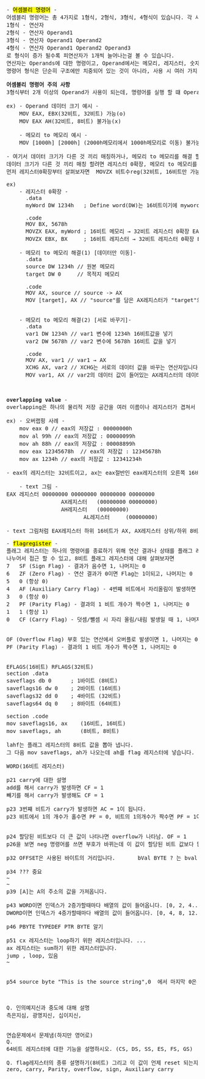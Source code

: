 <pre>
- <mark>어셈블리 명령어</mark> -
어셈블리 명령어는 총 4가지로 1형식, 2형식, 3형식, 4형식이 있습니다. 각 사용할 때의 사용 형식은 
1형식 - 연산자
2형식 - 연산자 Operand1
3형식 - 연산자 Operand1 Operand2
4형식 - 연산자 Operand1 Operand2 Operand3
로 형식이 증가 될수록 피연산자가 1개씩 늘어나는걸 볼 수 있습니다. 
연산자는 Operands에 대한 명령이고, Operand에서는 메모리, 레지스터, 숫자를 넣을 수 있습니다.
명령어 형식은 단순히 구조에만 치중되어 있는 것이 아니라, 사용 시 여러 가지 주의사항도 있습니다.

<b>어셈블리 명령어 주의 사항</b>
3형식부터 2개 이상의 Operand가 사용이 되는데, 명령어를 실행 할 떄 Operand끼리의 데이터 크기가 같아야하고,  메모리 to 메모리 즉, 메모리끼리의 행동이 제한됩니다.

ex) - Operand 데이터 크기 예시 -
    MOV EAX, EBX(32비트, 32비트) 가능(o) 
    MOV EAX AH(32비트, 8비트) 불가능(x)

    - 메모리 to 메모리 예시 -
    MOV [1000h] [2000h] (2000h메모리에서 1000h메모리로 이동) 불가능(x)

- 여기서 데이터 크기가 다른 것 끼리 매칭하거나, 메모리 to 메모리를 해결 할 수 있는 방법이 있습니다.
데이터 크기가 다른 것 끼리 매칭 할려면 레지스터 0확장, 메모리 to 메모리를 해결 할려면 레지스터를 이용하여 옮기는 방법입니다.
먼저 레지스터0확장부터 살펴보자면  MOVZX 비트수reg(32비트, 16비트만 가능), 비트수reg/mem(16비트, 8비트만 가능) 이고 왼쪽레지스터가 오른쪽 레지스터 or 메모리의 데이터  크기보다 커야 합니다. 
    
ex) 
    - 레지스터 0확장 -
      .data
      myWord DW 1234h   ; Define word(DW)는 16비트이기에 myword라는 변수 선언 후 16비트 1234h의 메모리를 넣음 (DB =8비트, DW = 16비트, DD = 32비트, DQ = 64비트)
      
      .code
      MOV BX, 5678h
      MOVZX EAX, myWord ; 16비트 메모리 → 32비트 레지스터 0확장 EAX는 (0000 0000 0000 0000 0001 0010 0011 0100) 데이터 저장
      MOVZX EBX, BX     ; 16비트 레지스터 → 32비트 레지스터 0확장 EBX는 (0000 0000 0000 0000 0101 0110 0111 1000) 데이터 저장

    - 메모리 to 메모리 해결(1) [데이터만 이동]-
      .data
      source DW 1234h // 원본 메모리
      target DW 0     // 목적지 메모리

      .code
      MOV AX, source // source -> AX
      MOV [target], AX // "source"를 담은 AX레지스터가 "target"으로 선언된 메모리에 데이터 복사 이동 


    - 메모리 to 메모리 해결(2) [서로 바꾸기]-
      .data
      var1 DW 1234h // var1 변수에 1234h 16비트값을 넣기
      var2 DW 5678h // var2 변수에 5678h 16비트 값을 넣기

      .code
      MOV AX, var1 // var1 → AX
      XCHG AX, var2 // XCHG는 서로의 데이터 값을 바꾸는 연산자입니다. [varl] 이 들어있는 AX레지스터의 데이터와 [var2]의 데이터를 서로 바꿉니다.   var2 = AX(var1)
      MOV var1, AX // var2의 데이터 값이 들어있는 AX레지스터의 데이터를 var1에 넣습니다.   var1 = AX(var2)      

    

<b>overlapping value</b> -
overlapping은 하나의 물리적 저장 공간을 여러 이름이나 레지스터가 겹쳐서 사용하는 것을 의미합니다.

ex) - 오버랩핑 사례 -
    mov eax 0 // eax의 저장값 : 00000000h 
    mov al 99h // eax의 저장값 : 00000099h
    mov ah 88h // eax의 저장값 : 00008899h
    mov eax 12345678h  // eax의 저장값 : 12345678h
    mov ax 1234h // eax의 저장값 : 12341234h

- eax의 레지스터는 32비트이고, ax는 eax절반인 eax레지스터의 오른쪽 16비트, ah은 ax의 절반인 ax레지스터의 왼쪽 8비트, al은 ax의 절반인 ax레지스터인 오른쪽 8비트를 담당하고 있습니다. 간단하게 텍스트 그림으로 표현한다면

    - text 그림 -
EAX 레지스터 00000000 00000000 00000000 00000000  
                 AX레지스터   (00000000 00000000)                        
                 AH레지스터   (00000000)
                        AL레지스터     (00000000)

- text 그림처럼 EAX레지스터 하위 16비트가 AX, AX레지스터 상위/하위 8비트가 AH/AL로 할당되어 있는 걸 볼 수 있고, 떄문에 오버랩핑이 될 수 있었던 이유를 알 수 있었습니다.

- <mark>flagregister</mark> -
플래그 레지스터는 하나의 명령어를 종료하기 위해 연산 결과나 상태를 플래그 레지스터에 보고 후 저장 하는 레지스터를 의미합니다. 플래그 레지스터는 8, 16, 32비트 단위로
나누어서 접근 할 수 있고, 8비트 플래그 레지스터에 대해 살펴보자면
7	SF (Sign Flag) - 결과가 음수면 1, 나머지는 0
6	ZF (Zero Flag) - 연산 결과가 0이면 Flag는 1이되고, 나머지는 0
5	0 (항상 0)
4	AF (Auxiliary Carry Flag) - 4번쨰 비트에서 자리올림이 발생하면 1, 아니면 0
3	0 (항상 0)
2	PF (Parity Flag) - 결과의 1 비트 개수가 짝수면 1, 나머지는 0
1	1 (항상 1)
0	CF (Carry Flag) - 덧셈/뺄셈 시 자리 올림/내림 발생일 때 1, 나머지는 0
    

OF (Overflow Flag) 부호 있는 연산에서 오버플로 발생이면 1, 나머지는 0
PF (Parity Flag) - 결과의 1 비트 개수가 짝수면 1, 나머지는 0


EFLAGS(16비트) RFLAGS(32비트)
section .data
saveflags db 0      ; 1바이트 (8비트)
saveflags16 dw 0    ; 2바이트 (16비트)
saveflags32 dd 0    ; 4바이트 (32비트)
saveflags64 dq 0    ; 8바이트 (64비트)

section .code
mov saveflags16, ax    (16비트, 16비트)
mov saveflags, ah      (8비트, 8비트)

lahf는 플래그 레지스터의 8비트 값을 뽑아 냅니다. 
그 다음 mov saveflags, ah가 나오는데 ah를 flag 레지스터에 넣습니다.

WORD(16비트 레지스터)

p21 carry에 대한 설명
add를 해서 carry가 발생하면 CF = 1
빼기를 해서 carry가 발생해도 CF = 1

p23 3번쨰 비트가 carry가 발생하면 AC = 1이 됩니다. 
p23 비트에서 1의 개수가 홀수면 PF = 0, 비트의 1의개수가 짝수면 PF = 1이입니다.


p24 할당된 비트보다 더 큰 값이 나타나면 overflow가 나타남. OF = 1 
p26을 보면 neg 명령어를 쓰면 부호가 바뀌는데 이 값이 할당된 비트 값보다 많으면 overflow가 일어 난다. OF = 1이 되고, 음수 값이여도 오버플로우가 일어납니다 (이때는 음수 값보다 작을때) OF = 1

p32 OFFSET은 사용된 바이트의 거리입니다.       bVal BYTE ? 는 bval 변수 선언만 하고 값을 넣지 않았기에 OFFSET은 1이 됩니다.

p34 ??? 중요
~
~
p39 [A]는 A의 주소의 값을 가져옵니다. 

p43 WORD이면 인덱스가 2증가할때마다 배열의 값이 들어옵니다. [0, 2, 4..., ] OFFSET 각 2
DWORD이면 인덱스가 4증가할때마다 배열의 값이 들어옵니다. [0, 4, 8, 12...] OFFSET 각 4

p46 PBYTE TYPEDEF PTR BYTE 알기

p51 cx 레지스터는 loop하기 위한 레지스터입니다. ...
ax 레지스터는 sum하기 위한 레지스터입니다.
jump , loop, 있음
~


p54 source byte "This is the source string",0  에서 마지막 0은  Null값입니다.



Q. 인의예지신과 중도에 대해 설명
측은지심, 광명지신, 십이지신, 


연습문제에서 문제냄(하지만 영어로)
Q.
64비트 레지스터에 대한 기능을 설명하시오. (CS, DS, SS, ES, FS, GS)

Q. flag레지스터의 종류 설명하기(8비트) 그리고 이 값이 언제 reset 되는지도 확인
zero, carry, Parity, overflow, sign, Auxiliary carry 

</pre>
